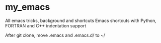 # my_emacs
All emacs tricks, background and shortcuts 
Emacs shortcuts with Python, FORTRAN and C++ indentation support

After git clone, move .emacs and .emacs.d/ to ~/
